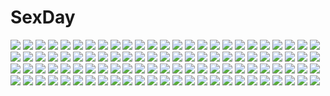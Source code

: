 # SexDay
![](https://konachan.com/jpeg/20222d51127a89d861a61b683542ebc0/Konachan.com%20-%20137003%20animal_ears%20black_hair%20blue_eyes%20breasts%20long_hair%20nude%20original%20purimist%20sesaline%20transparent%20wings.jpg)
![](https://konachan.com/image/a9b0713e16323ec4b6d687608922afbb/Konachan.com%20-%20149052%20moekon%20original%20rain%20tree%20water.jpg)
![](https://konachan.com/image/f98e0415e8f39d1bdd234509662cb79c/Konachan.com%20-%2013636%20azumanga_daioh%20kamineko%20sakaki.jpg)
![](https://konachan.com/image/3c2f8172aec85d7335609375214ba74d/Konachan.com%20-%2046267%20blonde_hair%20bow%20braids%20dress%20hat%20kirisame_marisa%20long_hair%20magic%20pink_eyes%20socks%20touhou%20wink%20witch%20witch_hat.jpg)
![](https://konachan.com/image/e46332f8c79217149395fe07b0acb165/Konachan.com%20-%2063422%20favorite%20game_cg%20hoshizora_no_memoria%20tagme.jpg)
![](https://konachan.com/image/7894bcfcd9d634cd367c78ce013aad53/Konachan.com%20-%20233734%20blush%20breasts%20brown_hair%20censored%20futatsuki_hisame%20green_eyes%20male%20nipples%20no_bra%20panties%20pantyhose%20reflection%20sex%20short_hair%20skirt%20underwear%20wet.jpg)
![](https://konachan.com/jpeg/838d44175b206b03c6e4e8f75e032235/Konachan.com%20-%20117133%20glasses%20kame%5E%5E%20makise_kurisu%20steins%3Bgate.jpg)
![](https://konachan.com/jpeg/29db38bd13b2224cc6b33250cbbcf95f/Konachan.com%20-%20189818%20raven_%28teen_titans%29%20shoujo_ai%20starfire%20teen_titans_go%21.jpg)
![](https://konachan.com/image/a25c9abf55638dce1356c85b34e4949b/Konachan.com%20-%2096508%20blue_eyes%20breasts%20brown_hair%20cleavage%20higashibetsuin_rurumi%20jpeg_artifacts%20long_hair%20nude%20ribbons%20riffraff%20suzui_narumi%20valentine.jpg)
![](https://konachan.com/image/463ca56b789a1ed4eeea89157a53f822/Konachan.com%20-%20140422%20breasts%20cleavage%20gin_no_cross_to_draculea%20long_hair%20no_bra%20nopan%20pink_hair%20red_eyes%20rushella_dam_draculea%20shirt%20underboob%20yasaka_minato.jpg)
![](https://konachan.com/image/3287a51aa904a0c960a7fdfd457d66d9/Konachan.com%20-%2061279%20all_male%20coca_cola%20katekyou_hitman_reborn%20male%20reborn%20sawada_tsunayoshi.jpg)
![](https://konachan.com/jpeg/01b1660295ba6a7ac0c3859eb99e29e9/Konachan.com%20-%20189267%20blonde_hair%20bow%20breasts%20flowers%20headband%20leaves%20logo%20long_hair%20nipples%20open_shirt%20panties%20panty_pull%20pink_eyes%20scan%20underwear%20water%20wet%20whirlpool.jpg)
![](https://konachan.com/image/2ea653b8351c4cb7f088251e28964cad/Konachan.com%20-%20247708%202girls%20blue_eyes%20brown_hair%20kagawa_yuusaku%20long_hair%20necklace%20original%20school_uniform%20short_hair%20shoujo_ai%20skirt.jpg)
![](https://konachan.com/jpeg/898bfa9f8ce68b6853e998ae3eaf1108/Konachan.com%20-%2030832%20game_cg%20lyrical_lyric%20marmalade%20mikeou%20white.jpg)
![](https://konachan.com/image/b4fec39c43da86ee1e25cdabca31035e/Konachan.com%20-%20258674%20animal_ears%20anthropomorphism%20ass%20blonde_hair%20doggirl%20gloves%20panties%20red_eyes%20ribbons%20school_uniform%20skirt%20tail%20thighhighs%20underwear%20watanohara.jpg)
![](https://konachan.com/jpeg/7a1fa9410c8ee87daf0c651a54af5d57/Konachan.com%20-%20306110%20braids%20catgirl%20gloves%20hane_segawa%20navel%20original%20pink_eyes%20short_hair%20shorts%20tail%20thighhighs%20third-party_edit%20white%20white_hair.jpg)
![](https://konachan.com/jpeg/d24e2b0a0a61b93e400d37398826df0a/Konachan.com%20-%20174721%20blush%20fuyutsuki_shigure%20game_cg%20izayoi_no_fortuna%20long_hair%20miyasaka_miyu%20panties%20purple_eyes%20purple_hair%20school_uniform%20thighhighs%20underwear.jpg)
![](https://konachan.com/image/1125279b8cd7e903cf58e3c5a4bf74a3/Konachan.com%20-%20129510%20close%20hatsune_miku%20vocaloid.jpg)
![](https://konachan.com/jpeg/5dcc8eece52c845becad17468bc6bdbf/Konachan.com%20-%20265267%20barefoot%20beach%20bikini%20blonde_hair%20blue_eyes%20bow%20breasts%20cleavage%20liz_hohenstein%20long_hair%20schwarzesmarken%20shingyo%20swimsuit%20water.jpg)
![](https://konachan.com/jpeg/a9a8ab63ea35ef0020a5f3ef54df956c/Konachan.com%20-%2022245%20aquaplus%20ilfa%20kousaka_tamaki%20leaf%20megami%20scan%20to_heart%20to_heart_2.jpg)
![](https://konachan.com/jpeg/a6817c6c2e005fa309407d6f153f178c/Konachan.com%20-%20277434%20bikini%20clouds%20giga%20gray_hair%20long_hair%20love_clear%20misumi_ritsu%20navel%20nironiro%20purple_eyes%20sky%20swimsuit%20water.jpg)
![](https://konachan.com/image/952c25f5d63caf417011a3263d96089b/Konachan.com%20-%20156503%20blonde_hair%20blush%20clouds%20glasses%20green_eyes%20hat%20original%20sakaki_%28noi-gren%29%20thighhighs.jpg)
![](https://konachan.com/image/e1e267097ed7a6830ad3a515d7ba3a72/Konachan.com%20-%2085945%20blonde_hair%20blue_eyes%20long_hair%20panties%20panty_%26_stocking_with_garterbelt%20panty_%28character%29%20stocking_%28character%29%20striped_panties%20thighhighs%20underwear.jpg)
![](https://konachan.com/jpeg/c69cf0196d6d9f28b505dd29e9106766/Konachan.com%20-%20212213%20animal_ears%20breasts%20brown_hair%20horo%20kawakami_rokkaku%20nipples%20nude%20onsen%20ookami_to_koushinryou%20red_eyes%20snow%20tail%20towel%20water%20wet%20wink%20winter%20wolfgirl.jpg)
![](https://konachan.com/image/c9cfa44f9510ac6c318b19fd0cf59718/Konachan.com%20-%20240413%20animal%20barefoot%20blue_eyes%20blush%20bow%20breasts%20brown_hair%20bubbles%20couch%20fish%20necklace%20robin16%20short_hair%20underwater%20watanabe_you%20water%20wink.jpg)
![](https://konachan.com/image/c269a64408a7769846ca05eb69919b53/Konachan.com%20-%20272050%202girls%20azur_lane%20blue_eyes%20breasts%20brown_hair%20cleavage%20fire%20foxgirl%20higandgk%20hoodie%20long_hair%20no_bra%20red_eyes%20short_hair%20tail%20water%20white_hair.jpg)
![](https://konachan.com/image/b69caabc061dd5107e5b8c951b718aac/Konachan.com%20-%2053307%20beach%20bikini%20blue_eyes%20headphones%20long_hair%20megurine_luka%20pink_hair%20swimsuit%20takoluka%20vocaloid.jpg)
![](https://konachan.com/image/bc81678001aae242b57fd04500a028fb/Konachan.com%20-%20134508%202girls%20blonde_hair%20boots%20bow%20dragon%20elbow_gloves%20fairy%20flowers%20gloves%20green_eyes%20hao_%28patinnko%29%20long_hair%20original%20pointed_ears%20thighhighs%20wings.jpg)
![](https://konachan.com/image/eea51489bae4b85565cb7774ab64b224/Konachan.com%20-%20281730%204nimenut%20all_male%20brown_hair%20clouds%20gloves%20granblue_fantasy%20hoodie%20male%20sandalphon_%28granblue_fantasy%29%20short_hair%20signed%20sky.jpg)
![](https://konachan.com/image/a86c5eb0eeeed66805384f20dad33bf1/Konachan.com%20-%20130521%20black_rock_shooter%20dark%20kuroi_mato.jpg)
![](https://konachan.com/image/a81d876e5b7b952725e44506a1cfecfc/Konachan.com%20-%205828%202girls%20black_hair%20breasts%20cleavage%20hanehane_kiro%20original%20sword%20weapon.jpg)
![](https://konachan.com/image/e611f59c88fce6848920712af16f672f/Konachan.com%20-%206687%20boots%20breasts%20cleavage%20gainax%20gun%20panties%20red_hair%20scan%20takamura_kazuhiro%20tengen_toppa_gurren_lagann%20thighhighs%20underwear%20weapon%20yoko_littner.jpg)
![](https://konachan.com/image/8137e19e717320b9350e79955b40c55a/Konachan.com%20-%2040257%20barefoot%20breasts%20brown_eyes%20cleavage%20dress%20erza_scarlet%20fairy_tail%20long_hair%20red_hair%20underwater%20water%20watermark.jpg)
![](https://konachan.com/jpeg/8a8f5309f635883e5685b81c474eebcc/Konachan.com%20-%20301862%20animal_ears%20anthropomorphism%20ass%20blush%20braids%20brown_eyes%20brown_hair%20bunny_ears%20bunnygirl%20cameltoe%20cape%20drink%20hoodie%20pantyhose%20tail%20twintails%20white.jpg)
![](https://konachan.com/jpeg/a54c8119091591fbc9beed367e14d78b/Konachan.com%20-%20247491%20bondage%20bow%20breasts%20brown_eyes%20cleavage%20horns%20long_hair%20original%20ribbons%20underboob%20ut_%28apt%29%20wings.jpg)
![](https://konachan.com/image/dc98fa90959957a1dec5a6dfb94db390/Konachan.com%20-%2024867%20komugi-chan_magikarte%20nakahara_komugi%20nurse_witch_komugi-chan%20pink%20poyoyon_rokku.jpg)
![](https://konachan.com/jpeg/697e535bbb4c3b702e61129af0d0e800/Konachan.com%20-%2087804%20blue_hair%20hyuuga_hinata%20naruto%20white.jpg)
![](https://konachan.com/image/6aa222520bdf0d2ddb97e9bafd077ec8/Konachan.com%20-%208010%20berrys%20itsumu_aruha%20kimizuka_aoi%20sphere.jpg)
![](https://konachan.com/image/6db90b90a3ba39e9c33266d7e19edbd7/Konachan.com%20-%20200179%20barefoot%20blonde_hair%20brown_hair%20choker%20elbow_gloves%20gloves%20gray_hair%20headband%20long_hair%20navel%20short_hair%20skirt%20sleeping%20swim_ring%20thighhighs%20wink.jpg)
![](https://konachan.com/image/b5f59796eaef310a5994b1c9ba7b1bc5/Konachan.com%20-%20123448%20alice_margatroid%20blonde_hair%20cosmic_%28crownclowncosmic%29%20doll%20dress%20flowers%20food%20hourai%20touhou.jpg)
![](https://konachan.com/jpeg/14a76547f04fd58ef57a30d0c348cec9/Konachan.com%20-%20250095%202girls%20blue_hair%20car%20glasses%20gloves%20gun%20kotonoha_akane%20kotonoha_aoi%20long_hair%20necklace%20pen_%28pixiv257621%29%20pink_eyes%20pink_hair%20twins%20voiceroid%20weapon.jpg)
![](https://konachan.com/jpeg/46817d06ae75f4d678385ea3fa7842b8/Konachan.com%20-%2043904%20blonde_hair%20hat%20koihime_musou%20red_eyes%20ribbons%20shokatsuryou%20skirt%20stockings.jpg)
![](https://konachan.com/jpeg/5e974c988f898b9ecc164871ceb38285/Konachan.com%20-%20298861%20black_hair%20brown_eyes%20close%20long_hair%20original%20tagme_%28artist%29.jpg)
![](https://konachan.com/jpeg/eefa137216215987952dab52ebea6a2e/Konachan.com%20-%20272269%20blush%20brown_eyes%20brown_hair%20cherry_blossoms%20flowers%20game_cg%20grass%20japanese_clothes%20long_hair%20mirror_%28game%29%20petals%20tagme_%28artist%29%20tree%20zombie_caiyun.jpg)
![](https://konachan.com/jpeg/3892aba3a2a922dee90ba25c8761f8cd/Konachan.com%20-%20160635%20bra%20cameltoe%20game_cg%20iizuki_tasuku%20izumi_wakoto%20lovely_x_cation%20lovely_x_cation_2%20navel%20panties%20spread_legs%20underwear%20wet.jpg)
![](https://konachan.com/image/f7fd60f7b419ae2760b6c766336ca870/Konachan.com%20-%20271014%20abo_%28kawatasyunnnosukesabu%29%20animal%20autumn%20black_hair%20building%20clouds%20dress%20flowers%20long_hair%20original%20pumpkin%20red_eyes%20sky%20tree.jpg)
![](https://konachan.com/image/b6fa31c80cd63bd804a5def8fcf035cb/Konachan.com%20-%2068907%20hatsune_miku%20snow%20twintails%20vocaloid%20winter.jpg)
![](https://konachan.com/image/8fac387a25951df650111825ff40bada/Konachan.com%20-%20213007%20anthropomorphism%20bikini_top%20brown_hair%20heco_%28mama%29%20kantai_collection%20kongou_%28kancolle%29%20long_hair%20purple_eyes%20skirt%20thighhighs%20wristwear.jpg)
![](https://konachan.com/image/3312bb8c5d89838f42cbc65ca8dd94b5/Konachan.com%20-%20170957%20blonde_hair%20blue_eyes%20blush%20brown_eyes%20brown_hair%20food%20group%20hat%20kaga_%28kancolle%29%20long_hair%20pantyhose%20ponytail%20school_uniform%20short_hair%20skirt%20wink.jpg)
![](https://konachan.com/image/c9f3ddbf01e64efb35211c21cb1f7b5a/Konachan.com%20-%2096151%20blonde_hair%20feathers%20gloves%20hama_%28sleeps%29%20hat%20mahou_shoujo_madoka_magica%20thighhighs%20tomoe_mami%20wings%20yellow_eyes.jpg)
![](https://konachan.com/jpeg/78d146e6b192f28408b391abbea61fba/Konachan.com%20-%2018877%20koutaro%20nijiiro_zakura%20school_uniform%20thighhighs.jpg)
![](https://konachan.com/image/d624a0bea43031e96af62e49c99c4841/Konachan.com%20-%20160716%20blue_eyes%20breasts%20butterfly%20flowers%20japanese_clothes%20kimono%20long_hair%20nanahara_shie%20nipples%20original%20ponytail%20white_hair%20wings.jpg)
![](https://konachan.com/image/a5a45fef444cb23a9fbc1695fa27608b/Konachan.com%20-%20171126%20animal_ears%20blue_eyes%20blush%20breasts%20brown_hair%20green_eyes%20long_hair%20nude%20onsen%20pink_hair%20purple_hair%20short_hair%20signed%20tagme%20tail%20towel%20wink.jpg)
![](https://konachan.com/jpeg/c71df2b4c33639ded90be87c68a4a997/Konachan.com%20-%20251720%20airship%20apron%20barefoot%20blue_eyes%20brown_hair%20clouds%20hirokima%20original%20scenic%20short_hair%20sky.jpg)
![](https://konachan.com/image/7c49ded2ecc5fd7900586d205bac9726/Konachan.com%20-%2041818%20atsushi_doujou%20black%20genda_ryusuke%20kasahara_iku%20komaki_mikihisa%20shibasaki_asako%20tezuka_hikaru%20toshokan_sensou.jpg)
![](https://konachan.com/jpeg/76119e1225138dd63efa16134cbfc197/Konachan.com%20-%20226570%20nobody%20original%20scenic%20waisshu_%28sougyokyuu%29.jpg)
![](https://konachan.com/jpeg/71f277fda3991e7e3cc28eada884c9be/Konachan.com%20-%2098457%20all_male%20game_cg%20makura%20male%20natsume_kei%20sakura_no_uta%20short_hair%20tagme.jpg)
![](https://konachan.com/jpeg/329a9a55b5f03ecd6593ec7c2d0036a0/Konachan.com%20-%20214871%202girls%20animal%20dress%20food%20gloves%20hat%20lolita_fashion%20mirror%20original%20pantyhose%20penguin%20reflection%20suit%20tomoyami%20wristwear.jpg)
![](https://konachan.com/image/25cf45fac44c89042c2004c257449a3b/Konachan.com%20-%20183749%20all_male%20ginko_%28mushishi%29%20grass%20leaves%20male%20mushishi%20sarnath%20scenic%20short_hair%20tree%20white_hair.jpg)
![](https://konachan.com/image/954f456fa0c04e467083815c0b9bbb81/Konachan.com%20-%20146674%20amasora_taichi%20ootani_momoko%20photokano%20tagme.jpg)
![](https://konachan.com/image/2ed25864c29aec20e1ab8ecf5d344a48/Konachan.com%20-%2053190%20hatsune_miku%20vocaloid.jpg)
![](https://konachan.com/jpeg/1c6c6f4eb1332f36f4a5d53daee50406/Konachan.com%20-%20303270%20all_male%20kieshi_heta%20male%20one_piece%20signed%20sketch%20trafalgar_law.jpg)
![](https://konachan.com/image/dcb9d14ef34c6eba5d3edf107a222b1c/Konachan.com%20-%20252929%20banishment%20clouds%20night%20nobody%20original%20scenic%20sky.jpg)
![](https://konachan.com/image/dbc1201e890272fc9f0d9b6ca8672d28/Konachan.com%20-%20150289%20boots%20food%20fruit%20gray_hair%20hat%20tagme%20wristwear.jpg)
![](https://konachan.com/jpeg/30451679340b070455594514a85fd8b2/Konachan.com%20-%20269409%20bandaid%20blonde_hair%20blue_eyes%20bow%20building%20city%20close%20clouds%20fate_grand_order%20fate_%28series%29%20paper%20razaria%20signed%20sky.jpg)
![](https://konachan.com/image/e89b75483869c654a113bda9fa194d47/Konachan.com%20-%2081201%20cirno%20loli%20topless%20touhou.jpg)
![](https://konachan.com/jpeg/e956666bd25c79bc2b80c1a33df0ecaf/Konachan.com%20-%20260084%20aki_tomoya%20hashima_izumi%20hyoudou_michiru%20kasumigaoka_utaha%20katou_megumi%20misaki_kurehito%20saenai_heroine_no_sodatekata%20sawamura_spencer_eriri.jpg)
![](https://konachan.com/jpeg/20d819e83c1d0594ec10db35ec9f5450/Konachan.com%20-%20270302%20annin_doufu%20building%20city%20clouds%20grass%20idolmaster%20idolmaster_cinderella_girls%20kamiya_nao%20long_hair%20scenic%20school_uniform%20sunset.jpg)
![](https://konachan.com/jpeg/fa0cf4f285c47a39830f7f05c3366b27/Konachan.com%20-%20181688%20anthropomorphism%20kantai_collection%20parody%20polychromatic%20rensouhou-chan%20shimakaze_%28kancolle%29%20tagme%20tagme_%28artist%29.jpg)
![](https://konachan.com/image/03e46384cda42472b5b1a06175ec5f36/Konachan.com%20-%20293577%20ass%20bed%20blonde_hair%20blush%20headband%20long_hair%20panties%20red_eyes%20ribbons%20takayaki%20thighhighs%20topless%20twintails%20underwear%20yue_%28arifureta%29.jpg)
![](https://konachan.com/image/a844b68e9fe7005cba116bce5625da0e/Konachan.com%20-%20303120%20close%20fengli_%28709622571%29%20gray%20original%20pantyhose%20skirt%20skirt_lift.jpg)
![](https://konachan.com/jpeg/b8e556c285b26aeb026c6cb12052ab1d/Konachan.com%20-%20172038%20barefoot%20black_hair%20blush%20dress%20hatsune_miku%20kokankonkako%20long_hair%20twintails%20vocaloid%20white.jpg)
![](https://konachan.com/image/6a22cb4c2ae5a0d3e222002c619d8581/Konachan.com%20-%2072860%20blonde_hair%20blue_eyes%20jpeg_artifacts%20kagamine_rin%20short_hair%20vocaloid.jpg)
![](https://konachan.com/jpeg/cbc65335155e1179859857b130c67c78/Konachan.com%20-%20286775%20anthropomorphism%20blonde_hair%20blue_eyes%20blush%20couch%20garter_belt%20kantai_collection%20long_hair%20nelson_%28kancolle%29%20sakiyamama%20skirt%20thighhighs%20tiara.jpg)
![](https://konachan.com/jpeg/03efa77ee9066541a376b535cced4375/Konachan.com%20-%20300854%20barefoot%20bed%20blue_eyes%20blue_hair%20blush%20bra%20long_hair%20mochiko_%28mochiko3121%29%20navel%20original%20panties%20ponytail%20underwear.jpg)
![](https://konachan.com/image/a75fa94c1e2827750f40c0fdd112228a/Konachan.com%20-%2073443%20littlewitch%20nude%20oyari_ashito.jpg)
![](https://konachan.com/jpeg/331ee008c74016f3cbeb4ebf5a46d01c/Konachan.com%20-%20162227%20aqua_hair%20blue_hair%20blush%20breast_grab%20breasts%20chusingura_46%2B1%20game_cg%20horibe_yasubee%20nipples%20nude%20nui_%28artist%29%20ooishi_sakura%20red_hair%20wet%20yuri.jpg)
![](https://konachan.com/jpeg/dd8d75b8d0f43a07e1ad22ece056e383/Konachan.com%20-%20197067%20bicolored_eyes%20gray_hair%20kaneki_ken%20kirishima_touka%20levi9452%20male%20mask%20shirt%20short_hair%20suit%20tokyo_ghoul%20white_hair.jpg)
![](https://konachan.com/image/29758089cb1893d5d80ccf9dd9f4a557/Konachan.com%20-%20305976%20animal_ears%20blush%20breasts%20brown_hair%20censored%20foxgirl%20long_hair%20multiple_tails%20navel%20nipples%20no_bra%20nopan%20original%20pubic_hair%20pussy%20tail%20thighhighs.jpg)
![](https://konachan.com/image/71134b8500b1ad53c73bc8de45f3334b/Konachan.com%20-%20251006%20blue_eyes%20breasts%20brown_hair%20gradient%20hat%20logo%20nipples%20nude%20pokemon%20ponytail%20pussy%20spread_legs%20tofuubear%20uncensored%20watermark%20wristwear.jpg)
![](https://konachan.com/image/44549d4f0b3571350f7656f2569d2672/Konachan.com%20-%20142446%20alice_margatroid%20doll%20gloves%20hellsing%20mage%20monochrome%20parody%20shanghai_doll%20touhou.jpg)
![](https://konachan.com/image/ef0846c011c6368ef23a9954316ad3a2/Konachan.com%20-%20110402%20akaba_chizuru%20nude%20sakurano_kurimu%20seitokai_no_ichizon.jpg)
![](https://konachan.com/jpeg/55c9eead1969b069c2c557c455270aa6/Konachan.com%20-%20270884%202girls%20lolita_fashion%20long_hair%20original%20purple%20purple_eyes%20purple_hair%20staff%20thighhighs%20yuzushiro.jpg)
![](https://konachan.com/jpeg/2d17ac95d7466ad49978fe7d5983986f/Konachan.com%20-%20121587%20game_cg%20hoshi_no_ouji-kun%20long_hair%20navel%20qp%3Aflapper%20tagme_%28artist%29%20tagme_%28character%29%20transparent%20underwear%20white_hair.jpg)
![](https://konachan.com/image/a4a378b19c6b1f4fa5b1ba9865c5db57/Konachan.com%20-%20165820%20aqua_hair%20blue_eyes%20hatsune_miku%20kei%20skirt%20thighhighs%20tie%20twintails%20vocaloid.jpg)
![](https://konachan.com/image/8e27cecb88d6eabe1ad0bc955ffb4005/Konachan.com%20-%20100342%202girls%20ass%20ass_grab%20blush%20breasts%20bunny_ears%20bunnygirl%20long_hair%20nipples%20open_shirt%20purple_hair%20shitirin%20skirt%20thighhighs%20touhou%20white_hair%20yuri.jpg)
![](https://konachan.com/jpeg/0d3f57ae733ad15b5f084a450bfa9c1b/Konachan.com%20-%20245562%20armor%20clouds%20dress%20elbow_gloves%20fate_%28series%29%20fire%20garter%20gloves%20mash_kyrielight%20purple_eyes%20purple_hair%20rain%20shiao%20short_hair%20sky%20waifu2x%20water.jpg)
![](https://konachan.com/jpeg/93152751a70e9cea6f08a8cb926c2e43/Konachan.com%20-%20117148%20blonde_hair%20bondage%20flat_chest%20game_cg%20japanese_clothes%20love_2_quad%20marmalade%20naruse_hirofumi%20nipples%20panties%20pink_eyes%20toudou_chitose%20underwear.jpg)
![](https://konachan.com/image/5e3fc28d1f93082263cc7b81c8fcbcff/Konachan.com%20-%20159826%20kujikawa_rise%20persona%20persona_4.jpg)
![](https://konachan.com/image/674446927ce228c187ab34a0232c4010/Konachan.com%20-%20249257%20hatsune_miku%20philomelalilium%20vocaloid.jpg)
![](https://konachan.com/image/320b0c8bed887c56574a9f3db665ce47/Konachan.com%20-%20306556%20arknights%20blonde_hair%20close%20fang%20fire%20horns%20ifrit_%28arknights%29%20magic%20natori_youkai%20orange_eyes%20short_hair%20twintails.jpg)
![](https://konachan.com/image/2d31c910c9a14c74581845e56d76d708/Konachan.com%20-%20112557%20assassin_cross%20high_priest_%28ragnarok_online%29%20hunter_%28ragnarok_online%29%20pope%20ragnarok_online%20tagme%20white_hair.jpg)
![](https://konachan.com/image/49ad8bf68324e2e409fd93f170069e36/Konachan.com%20-%20194079%20anthropomorphism%20brown_hair%20gloves%20kantai_collection%20maki_pei%20naka_%28kancolle%29%20short_hair%20thighhighs%20tie%20water%20wink%20yellow_eyes.jpg)
![](https://konachan.com/jpeg/da2d410b91165018834e402ff321e1d2/Konachan.com%20-%20136342%20asahina_mai%20game_cg%20sakura_no_reply%20tsukimori_chiyoko.jpg)
![](https://konachan.com/image/f5056a7d956cdddda421b827ada1204e/Konachan.com%20-%20277045%20anthropomorphism%20barefoot%20bra%20brown_eyes%20brown_hair%20erect_nipples%20fumizuki_%28kancolle%29%20kantai_collection%20long_hair%20ne_an_ito%20panties%20underwear.jpg)
![](https://konachan.com/image/e485626cff2735270fdcdc81d9d99fef/Konachan.com%20-%20160875%20breasts%20brown_eyes%20brown_hair%20cleavage%20evan_yang%20glasses%20japanese_clothes%20katana%20original%20pixiv_fantasia%20short_hair%20sword%20thighhighs%20weapon.jpg)
![](https://konachan.com/jpeg/b6b78618175080e42a90696125d7e172/Konachan.com%20-%20301978%20bed%20black_hair%20blush%20giba_%28out-low%29%20glasses%20long_hair%20no_bra%20original%20panties%20purple_eyes%20underwear.jpg)
![](https://konachan.com/image/09a9f54b0d1fed5ba0860bc0622b032e/Konachan.com%20-%2063682%20bath%20favorite%20game_cg%20hoshizora_no_memoria%20nipples%20nude%20tagme%20water.jpg)
![](https://konachan.com/image/c91c98ba198c5520d9b0381eeba2e952/Konachan.com%20-%20133926%202girls%20aku_%28akuing%29%20blue_hair%20braids%20food%20fruit%20hat%20izayoi_sakuya%20jpeg_artifacts%20maid%20red_eyes%20short_hair%20strawberry%20touhou%20vampire%20white_hair%20wings.jpg)
![](https://konachan.com/image/29a4e13e5ca2153fe7dcb9d3ace872b0/Konachan.com%20-%20251410%202girls%20anne_bonny%20barefoot%20bikini%20clouble%20fate_grand_order%20fate_%28series%29%20mary_read%20swim_ring%20swimsuit%20water.jpg)
